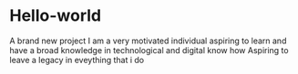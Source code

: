 # Hello-world
A brand new project
I am a very motivated individual aspiring to learn and have a broad knowledge in technological and digital know how
Aspiring to leave a legacy in eveything that i do
